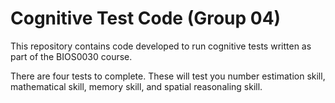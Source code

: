 # Cognitive Test Code (Group 04)

This repository contains code developed to run cognitive tests written as part of the BIOS0030 course.

There are four tests to complete.
These will test you number estimation skill, mathematical skill, memory skill, and spatial reasonaling skill.
